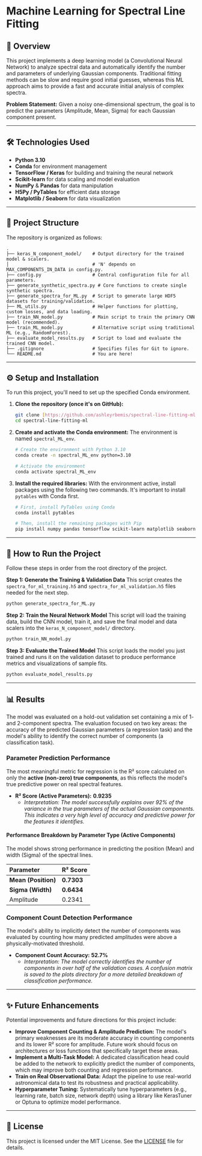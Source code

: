 # Machine Learning for Spectral Line Fitting

## 📖 Overview

This project implements a deep learning model (a Convolutional Neural Network) to analyze spectral data and automatically identify the number and parameters of underlying Gaussian components. Traditional fitting methods can be slow and require good initial guesses, whereas this ML approach aims to provide a fast and accurate initial analysis of complex spectra.

**Problem Statement:** Given a noisy one-dimensional spectrum, the goal is to predict the parameters (Amplitude, Mean, Sigma) for each Gaussian component present.

---

## 🛠️ Technologies Used

* **Python 3.10**
* **Conda** for environment management
* **TensorFlow / Keras** for building and training the neural network
* **Scikit-learn** for data scaling and model evaluation
* **NumPy** & **Pandas** for data manipulation
* **H5Py / PyTables** for efficient data storage
* **Matplotlib / Seaborn** for data visualization

---

## 📂 Project Structure

The repository is organized as follows:

```
.
├── keras_N_component_model/    # Output directory for the trained model & scalers.
│                               # 'N' depends on MAX_COMPONENTS_IN_DATA in config.py.
├── config.py                   # Central configuration file for all parameters.
├── generate_synthetic_spectra.py # Core functions to create single synthetic spectra.
├── generate_spectra_for_ML.py  # Script to generate large HDF5 datasets for training/validation.
├── ML_utils.py                 # Helper functions for plotting, custom losses, and data loading.
├── train_NN_model.py           # Main script to train the primary CNN model (recommended).
├── train_ML_model.py           # Alternative script using traditional ML (e.g., RandomForest).
├── evaluate_model_results.py   # Script to load and evaluate the trained CNN model.
├── .gitignore                  # Specifies files for Git to ignore.
└── README.md                   # You are here!
```

---

## ⚙️ Setup and Installation

To run this project, you'll need to set up the specified Conda environment.

1.  **Clone the repository (once it's on GitHub):**
    ```bash
    git clone [https://github.com/ashleyrbemis/spectral-line-fitting-ml.git](https://github.com/ashleyrbemis/spectral-line-fitting-ml.git)
    cd spectral-line-fitting-ml
    ```

2.  **Create and activate the Conda environment:**
    The environment is named `spectral_ML_env`.
    ```bash
    # Create the environment with Python 3.10
    conda create -n spectral_ML_env python=3.10

    # Activate the environment
    conda activate spectral_ML_env
    ```

3.  **Install the required libraries:**
    With the environment active, install packages using the following two commands. It's important to install `pytables` with Conda first.
    ```bash
    # First, install PyTables using Conda
    conda install pytables

    # Then, install the remaining packages with Pip
    pip install numpy pandas tensorflow scikit-learn matplotlib seaborn h5py tqdm scipy
    ```

---

## 🚀 How to Run the Project

Follow these steps in order from the root directory of the project.

**Step 1: Generate the Training & Validation Data**
This script creates the `spectra_for_ml_training.h5` and `spectra_for_ml_validation.h5` files needed for the next step.
```bash
python generate_spectra_for_ML.py
```

**Step 2: Train the Neural Network Model**
This script will load the training data, build the CNN model, train it, and save the final model and data scalers into the `keras_N_component_model/` directory.
```bash
python train_NN_model.py
```

**Step 3: Evaluate the Trained Model**
This script loads the model you just trained and runs it on the validation dataset to produce performance metrics and visualizations of sample fits.
```bash
python evaluate_model_results.py
```

---

## 📊 Results

The model was evaluated on a hold-out validation set containing a mix of 1- and 2-component spectra. The evaluation focused on two key areas: the accuracy of the predicted Gaussian parameters (a regression task) and the model's ability to identify the correct number of components (a classification task).

### Parameter Prediction Performance

The most meaningful metric for regression is the R² score calculated on only the **active (non-zero) true components**, as this reflects the model's true predictive power on real spectral features.

* **R² Score (Active Parameters):** **0.9235**
    * *Interpretation: The model successfully explains over 92% of the variance in the true parameters of the actual Gaussian components. This indicates a very high level of accuracy and predictive power for the features it identifies.*

#### Performance Breakdown by Parameter Type (Active Components)

The model shows strong performance in predicting the position (Mean) and width (Sigma) of the spectral lines.

| Parameter         | R² Score |
| :---------------- | :------- |
| **Mean (Position)** | **0.7303** |
| **Sigma (Width)** | **0.6434** |
| Amplitude         | 0.2341   |

### Component Count Detection Performance

The model's ability to implicitly detect the number of components was evaluated by counting how many predicted amplitudes were above a physically-motivated threshold.

* **Component Count Accuracy:** **52.7%**
    * *Interpretation: The model correctly identifies the number of components in over half of the validation cases. A confusion matrix is saved to the plots directory for a more detailed breakdown of classification performance.*

---

## ✨ Future Enhancements

Potential improvements and future directions for this project include:

* **Improve Component Counting & Amplitude Prediction:** The model's primary weaknesses are its moderate accuracy in counting components and its lower R² score for amplitude. Future work should focus on architectures or loss functions that specifically target these areas.
* **Implement a Multi-Task Model:** A dedicated classification head could be added to the network to explicitly predict the number of components, which may improve both counting and regression performance.
* **Train on Real Observational Data:** Adapt the pipeline to use real-world astronomical data to test its robustness and practical applicability.
* **Hyperparameter Tuning:** Systematically tune hyperparameters (e.g., learning rate, batch size, network depth) using a library like KerasTuner or Optuna to optimize model performance.

---

## 📄 License

This project is licensed under the MIT License. See the [LICENSE](LICENSE) file for details.

